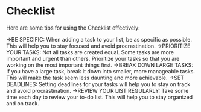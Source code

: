 # Checklist

Here are some tips for using the Checklist effectively:

->BE SPECIFIC: When adding a task to your list, be as specific as possible. This will help you to stay focused and avoid procrastination.
->PRIORITIZE YOUR TASKS: Not all tasks are created equal. Some tasks are more important and urgent than others. Prioritize your tasks so that you are working on the most important things first.
->BREAK DOWN LARGE TASKS: If you have a large task, break it down into smaller, more manageable tasks. This will make the task seem less daunting and more achievable.
->SET DEADLINES: Setting deadlines for your tasks will help you to stay on track and avoid procrastination.
->REVIEW YOUR LIST REGULARLY: Take some time each day to review your to-do list. This will help you to stay organized and on track.
